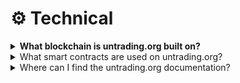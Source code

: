 # ⚙ Technical

<details>

<summary><strong>What blockchain is untrading.org built on?</strong></summary>

* Mainnets: Ethereum and Polygon
* Testnets: Sepolia, Goerli and Mumbai

</details>

<details>

<summary>What smart contracts are used on untrading.org?</summary>

Several smart contracts govern different aspects of the platform. You can find more information about specific smart contracts in the untrading.org GitHub at [https://github.com/untrading](https://github.com/untrading).

</details>

<details>

<summary>Where can I find the untrading.org documentation?</summary>

The official untrading.org documentation is available on the platform website at [https://docs.untrading.org/](https://docs.untrading.org/). It provides detailed information about features, functionalities, and technical specifications.

</details>
